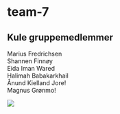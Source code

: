 <h1> team-7 </h1>
<h2>Kule gruppemedlemmer</h2>
Marius Fredrichsen <br>
Shannen Finnøy <br>
Eida Iman Wared <br>
Halimah Babakarkhail <br>
Ånund Kielland Jore! <br>
Magnus Grønmo! <br>

![](https://media.giphy.com/media/v1.Y2lkPTc5MGI3NjExd2plcHIzcGs3OWJreHd0bGF1bGE4bmtlZWltcGNvNm1ybjU3NXZseiZlcD12MV9pbnRlcm5hbF9naWZfYnlfaWQmY3Q9Zw/82nxC1u2BC8VU1wiZq/giphy.gif)